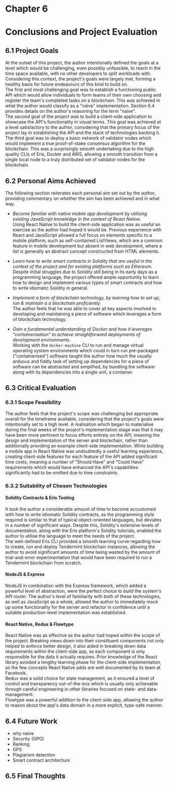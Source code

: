 # Chapter 6
# Conclusions and Project Evaluation

## 6.1 Project Goals
At the outset of this project, the author intentionally defined the goals at a level which would be challenging, even possibly unfeasible, to reach in the time space available, with no other developers to split workloads with. Considering this context, the project's goals were largely met, forming a healthy basis for future endeavours of this kind to build on.  
The first and most challenging goal was to establish a functioning public API which would allow individuals to form teams of their own choosing and register the team's completed tasks on a blockchain. This was achieved in what the author would classify as a "naïve" implementation. Section 6.4 provides details on the author's reasoning for the term  "naïve".  
The second goal of the project was to build a client-side application to showcase the API's functionality in visual terms. This goal was achieved at a level satisfactory to the author, considering that the primary focus of the project lay in establishing the API and the stack of technologies backing it.  
The third goal was to deploy a basic network of validator nodes which would implement a true proof-of-stake consensus algorithm for the blockchain. This was a surprisingly smooth undertaking due to the high quality CLIs of Eris, Docker and AWS, allowing a smooth transition from a single local node to a truly distributed set of validator nodes for the blockchain.


## 6.2 Personal Aims Achieved
The following section reiterates each personal aim set out by the author, providing commentary on whether the aim has been achieved and in what way.

- _Become familiar with native mobile app development by utilising existing JavaScript knowledge in the context of React Native._  
Using React Native to build the client-side application was as useful an exercise as the author had hoped it would be. Previous experience with React and JavaScript allowed a full focus on elements specific to a mobile platform, such as self-contained ListViews, which are a common feature in mobile development but absent in web development, where a list is generally an abstract concept constructed from HTML elements.

- _Learn how to write smart contracts in Solidity that are useful in the context of the project and for existing platforms such as Ethereum._  
Despite initial struggles due to Solidity still being in its early days as a programming language, the project offered ample opportunity to learn how to design and implement various types of smart contracts and how to write idiomatic Solidity in general.

- _Implement a form of blockchain technology, by learning how to set up, run & maintain a a blockchain proficiently._  
The author feels that he was able to cover all key aspects involved in developing and maintaining a piece of software which leverages a form of blockchain technology.

- _Gain a fundamental understanding of Docker and how it leverages "containerisation" to achieve straightforward deployments of development environments._  
Working with the `docker-machine` CLI to run and manage virtual operating system environments which could in turn run pre-packaged ("containerised") software taught the author how much the usually arduous and fiddly task of setting up dependencies for a piece of software can be abstracted and simplified, by bundling the software along with its dependencies into a single unit, a container.


## 6.3 Critical Evaluation
### 6.3.1 Scope Feasibility
The author feels that the project's scope was challenging but appropriate overall for the timeframe available, considering that the project's goals were intentionally set to a high level. A realisation which began to materialise during the final weeks of the project's implementation stage was that it may have been more pertinent to focus efforts entirely on the API, meaning the design and implementation of the server and blockchain, rather than additionally providing an example client-side implementation. While building a mobile app in React Native was undoubtedly a useful learning experience, creating client-side features for each feature of the API added significant time costs, meaning a number of "Should Have" and "Could Have" requirements which would have enhanced the API's capabilities significantly had to be omitted due to time constraints.


### 6.3.2 Suitability of Chosen Technologies
#### Solidity Contracts & Eris Tooling
It took the author a considerable amount of time to become accustomed with how to write idiomatic Solidity contracts, as the programming style required is similar to that of typical object-oriented languages, but deviates in a number of significant ways. Despite this, Solidity's extensive levels of documentation, along with the Eris platform's Solidity tutorials, enabled the author to utilise the language to meet the needs of the project.  
The well-defined Eris CLI provided a smooth learning curve regarding how to create, run and deploy Tendermint blockchain instances, allowing the author to avoid significant amounts of time being wasted by the amount of trial-and-error experimentation that would have been required to run a Tendermint blockchain from scratch.

#### NodeJS & Express
NodeJS in combination with the Express framework, which added a powerful level of abstraction, were the perfect choice to build the system's API router. The author's level of familiarity with both of these technologies, as well as JavaScript as a whole, allowed the author to immediately mock up some functionality for the server and refactor in confidence until a suitable production-level implementation was established.

#### React Native, Redux & Flowtype
React Native was as effective as the author had hoped within the scope of the project. Breaking views down into their constituent components not only helped to enforce better design, it also aided in breaking down data requirements within the client-side app, as each component is only responsible for the data it actually requires. Prior knowledge of the React library avoided a lengthy learning phase for the client-side implementation, as the few concepts React Native adds are well documented by its team at Facebook.  
Redux was a solid choice for state management, as it ensured a level of control and transparency out-of-the-box which is usually only achievable through careful engineering in other libraries focused on state- and data-management.  
Flowtype was a powerful addition to the client-side app, allowing the author to reason about the app's data domain in a more explicit, type-safe manner. 


## 6.4 Future Work
- why naive
- Security (GPG)
- Ranking
- GPS
- Plagiarism detection
- Smart contract architecture


## 6.5 Final Thoughts
